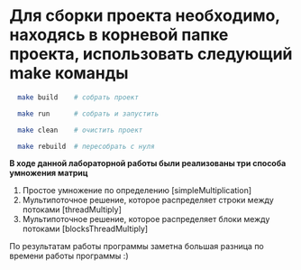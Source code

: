 # Для сборки проекта необходимо, находясь в корневой папке проекта, использовать следующий make команды

```bash
  make build    # собрать проект
```
```bash
  make run      # собрать и запустить
```
```bash
  make clean    # очистить проект
```
```bash
  make rebuild  # пересобрать с нуля
```

__В ходе данной лабораторной работы были реализованы три способа умножения матриц__

1. Простое умножение по определению [simpleMultiplication]
2. Мультипоточное решение, которое распределяет строки между потоками [threadMultiply]
3. Мультипоточное решение, которое распределяет блоки между потоками [blocksThreadMultiply]


По результатам работы программы заметна большая разница по времени работы программы :)